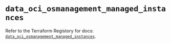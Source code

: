# `data_oci_osmanagement_managed_instances`

Refer to the Terraform Registory for docs: [`data_oci_osmanagement_managed_instances`](https://registry.terraform.io/providers/oracle/oci/6.18.0/docs/data-sources/osmanagement_managed_instances).
